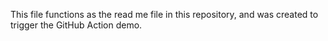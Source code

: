 This file functions as the read me file in this repository, and was created
to trigger the GitHub Action demo.
